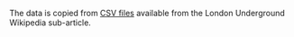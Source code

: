 The data is copied from [CSV files](https://commons.wikimedia.org/wiki/London_Underground_geographic_maps/CSV) available from the London Underground Wikipedia sub-article. 